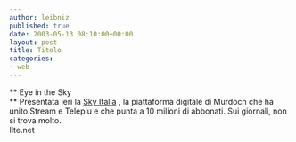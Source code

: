 ```yaml
---
author: leibniz
published: true
date: 2003-05-13 08:10:00+00:00
layout: post
title: Titolo
categories:
- web
---
```


 ** Eye in the Sky   
**   Presentata ieri la  [   Sky Italia](http://www.ilte.net/mercati/editoria_e_stampa/news_estesa.asp?ID=1936&DAT=NO) , la piattaforma digitale di Murdoch che ha unito Stream e Telepiu e che punta a 10 milioni di abbonati. Sui giornali, non si trova molto.   
Ilte.net

